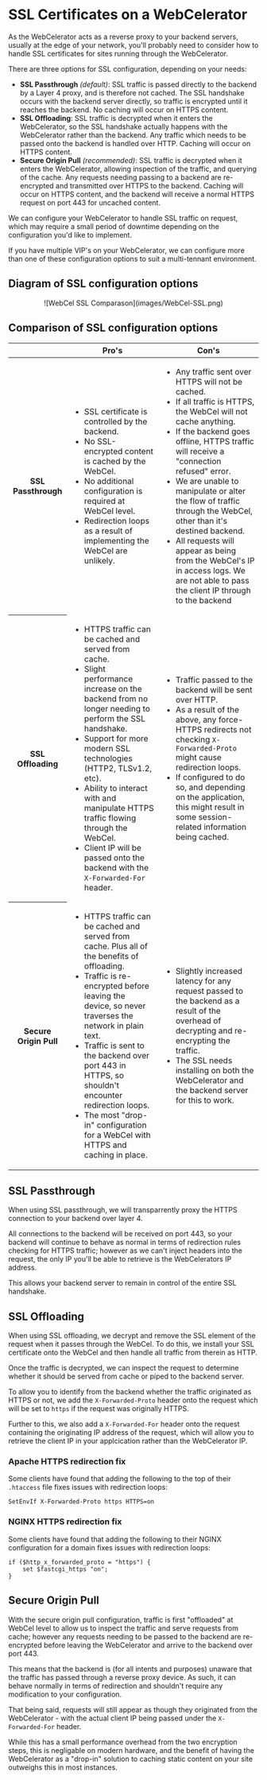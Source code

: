 # SSL Certificates on a WebCelerator

As the WebCelerator acts as a reverse proxy to your backend servers, usually at the edge of your network, you'll probably need to consider how to handle SSL certificates for sites running through the WebCelerator.

There are three options for SSL configuration, depending on your needs:

- **SSL Passthrough** *(default)*: SSL traffic is passed directly to the backend by a Layer 4 proxy, and is therefore not cached. The SSL handshake occurs with the backend server directly, so traffic is encrypted until it reaches the backend. No caching will occur on HTTPS content.
- **SSL Offloading**: SSL traffic is decrypted when it enters the WebCelerator, so the SSL handshake actually happens with the WebCelerator rather than the backend. Any traffic which needs to be passed onto the backend is handled over HTTP. Caching will occur on HTTPS content.
- **Secure Origin Pull** *(recommended)*: SSL traffic is decrypted when it enters the WebCelerator, allowing inspection of the traffic, and querying of the cache. Any requests needing passing to a backend are re-encrypted and transmitted over HTTPS to the backend. Caching will occur on HTTPS content, and the backend will receive a normal HTTPS request on port 443 for uncached content.

We can configure your WebCelerator to handle SSL traffic on request, which may require a small period of downtime depending on the configuration you'd like to implement.

If you have multiple VIP's on your WebCelerator, we can configure more than one of these configuration options to suit a multi-tennant environment.

## Diagram of SSL configuration options

<center>![WebCel SSL Comparason](images/WebCel-SSL.png)</center>

## Comparison of SSL configuration options

<table>
  <thead>
    <tr>
      <th></th>
      <th>Pro's</th>
      <th>Con's</th>
    </tr>
  </thead>
  <tbody>
    <tr>
      <th>SSL Passthrough</th>
      <td>
        <ul>
          <li>SSL certificate is controlled by the backend.</li>
          <li>No SSL-encrypted content is cached by the WebCel.</li>
          <li>No additional configuration is required at WebCel level.</li>
          <li>Redirection loops as a result of implementing the WebCel are unlikely.</li>
        </ul>
      </td>
      <td>
        <ul>
          <li>Any traffic sent over HTTPS will not be cached.</li>
          <li>If all traffic is HTTPS, the WebCel will not cache anything.</li>
          <li>If the backend goes offline, HTTPS traffic will receive a "connection refused" error.</li>
          <li>We are unable to manipulate or alter the flow of traffic through the WebCel, other than it's destined backend.</li>
          <li>All requests will appear as being from the WebCel's IP in access logs. We are not able to pass the client IP through to the backend</li>
        </ul>
      </td>
    </tr>
    <tr>
      <th>SSL Offloading</th>
      <td>
        <ul>
          <li>HTTPS traffic can be cached and served from cache.</li>
          <li>Slight performance increase on the backend from no longer needing to perform the SSL handshake.</li>
          <li>Support for more modern SSL technologies (HTTP2, TLSv1.2, etc).</li>
          <li>Ability to interact with and manipulate HTTPS traffic flowing through the WebCel.</li>
          <li>Client IP will be passed onto the backend with the <code>X-Forwarded-For</code> header.</li>
        </ul>
      </td>
      <td>
        <ul>
          <li>Traffic passed to the backend will be sent over HTTP.</li>
          <li>As a result of the above, any force-HTTPS redirects not checking <code>X-Forwarded-Proto</code> might cause redirection loops.</li>
          <li>If configured to do so, and depending on the application, this might result in some session-related information being cached.</li>
        </ul>
      </td>
    </tr>
    <tr>
      <th>Secure Origin Pull</th>
      <td>
        <ul>
          <li>HTTPS traffic can be cached and served from cache. Plus all of the benefits of offloading.</li>
          <li>Traffic is re-encrypted before leaving the device, so never traverses the network in plain text.</li>
          <li>Traffic is sent to the backend over port 443 in HTTPS, so shouldn't encounter redirection loops.</li>
          <li>The most "drop-in" configuration for a WebCel with HTTPS and caching in place.</li>
        </ul>
      </td>
      <td>
        <ul>
          <li>Slightly increased latency for any request passed to the backend as a result of the overhead of decrypting and re-encrypting the traffic.</li>
          <li>The SSL needs installing on both the WebCelerator and the backend server for this to work.</li>
        </ul>
      </td>
    </tr>
  </tbody>
</table>

## SSL Passthrough

When using SSL passthrough, we will transparrently proxy the HTTPS connection to your backend over layer 4.

All connections to the backend will be received on port 443, so your backend will continue to behave as normal in terms of redirection rules checking for HTTPS traffic; however as we can't inject headers into the request, the only IP you'll be able to retrieve is the WebCelerators IP address.

This allows your backend server to remain in control of the entire SSL handshake.

## SSL Offloading

When using SSL offloading, we decrypt and remove the SSL element of the request when it passes through the WebCel. To do this, we install your SSL certificate onto the WebCel and then handle all traffic from therein as HTTP.

Once the traffic is decrypted, we can inspect the request to determine whether it should be served from cache or piped to the backend server.

To allow you to identify from the backend whether the traffic originated as HTTPS or not, we add the `X-Forwarded-Proto` header onto the request which will be set to `https` if the request was originally HTTPS.

Further to this, we also add a `X-Forwarded-For` header onto the request containing the originating IP address of the request, which will allow you to retrieve the client IP in your applcication rather than the WebCelerator IP.

### Apache HTTPS redirection fix

Some clients have found that adding the following to the top of their `.htaccess` file fixes issues with redirection loops:

```
SetEnvIf X-Forwarded-Proto https HTTPS=on
```

### NGINX HTTPS redirection fix

Some clients have found that adding the following to their NGINX configuration for a domain fixes issues with redirection loops:

```
if ($http_x_forwarded_proto = "https") {
    set $fastcgi_https "on";
}
```

## Secure Origin Pull

With the secure origin pull configuration, traffic is first "offloaded" at WebCel level to allow us to inspect the traffic and serve requests from cache; however any requests needing to be passed to the backend are re-encrypted before leaving the WebCelerator and arrive to the backend over port 443.

This means that the backend is (for all intents and purposes) unaware that the traffic has passed through a reverse proxy device. As such, it can behave normally in terms of redirection and shouldn't require any modification to your configuration.

That being said, requests will still appear as though they originated from the WebCelerator - with the actual client IP being passed under the `X-Forwarded-For` header.

While this has a small performance overhead from the two encryption steps, this is negligable on modern hardware, and the benefit of having the WebCelerator as a "drop-in" solution to caching static content on your site outweighs this in most instances.
